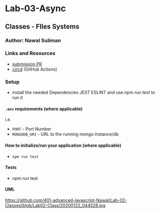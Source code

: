 # Lab-03-Async

## Classes - FIles Systems  

### Author: Nawal Suliman 

### Links and Resources
- [submission PR](https://github.com/401-advanced-javascript-Nawal/Lab-03-Async/pull/1)
- [ci/cd](https://github.com/401-advanced-javascript-Nawal/Lab-03-Async/commit/658a9b295965fdf9f8f5f85952545a7c27b75bf3/checks?check_suite_id=417915314) (GitHub Actions)

### Setup
- install the needed Dependencies JEST ESLINT and use npm run test to run it 

#### `.env` requirements (where applicable)
i.e.
- `PORT` - Port Number
- `MONGODB_URI` - URL to the running mongo instance/db

#### How to initialize/run your application (where applicable)
- `npm run test`

#### Tests
- npm run test 

#### UML
https://github.com/401-advanced-javascript-Nawal/Lab-02-Classes/blob/Lab02-Class/20200122_044526.jpg